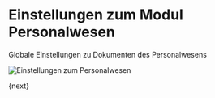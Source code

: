 <!-- add-breadcrumbs -->
# Einstellungen zum Modul Personalwesen


Globale Einstellungen zu Dokumenten des Personalwesens

<img class="screenshot" alt="Einstellungen zum Personalwesen" src="{{docs_base_url}}/v13/assets/img/human-resources/hr-settings.png">

{next}
